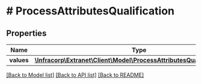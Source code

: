 # # ProcessAttributesQualification

## Properties

Name | Type | Description | Notes
------------ | ------------- | ------------- | -------------
**values** | [**\Infracorp\Extranet\Client\Model\ProcessAttributesQualificationValues**](ProcessAttributesQualificationValues.md) |  | [optional]

[[Back to Model list]](../../README.md#models) [[Back to API list]](../../README.md#endpoints) [[Back to README]](../../README.md)
